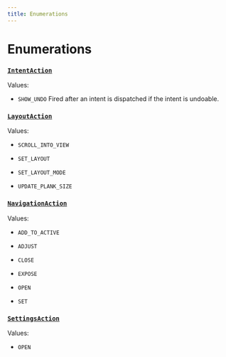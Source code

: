 ```yaml
---
title: Enumerations
---
```

# Enumerations
### [`IntentAction`](https://github.com/dxos/dxos/blob/88f322397/packages/sdk/app-framework/src/plugins/IntentPlugin/provides.ts#L30)



Values:
- `SHOW_UNDO` Fired after an intent is dispatched if the intent is undoable.


### [`LayoutAction`](https://github.com/dxos/dxos/blob/88f322397/packages/sdk/app-framework/src/plugins/common/layout.ts#L94)



Values:
- `SCROLL_INTO_VIEW` 

- `SET_LAYOUT` 

- `SET_LAYOUT_MODE` 

- `UPDATE_PLANK_SIZE` 


### [`NavigationAction`](https://github.com/dxos/dxos/blob/88f322397/packages/sdk/app-framework/src/plugins/common/navigation.ts#L142)



Values:
- `ADD_TO_ACTIVE` 

- `ADJUST` 

- `CLOSE` 

- `EXPOSE` 

- `OPEN` 

- `SET` 


### [`SettingsAction`](https://github.com/dxos/dxos/blob/88f322397/packages/sdk/app-framework/src/plugins/common/settings.ts#L20)



Values:
- `OPEN` 


